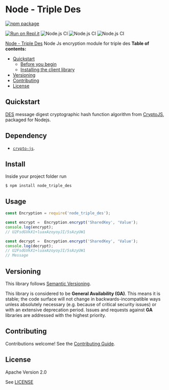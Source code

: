 # Node - Triple Des

[![npm package](https://nodei.co/npm/node_triple_des.png?downloads=true&downloadRank=true&stars=true)](https://nodei.co/npm/node_triple_des/)

[![Run on Repl.it](https://repl.it/badge/github/9trocode/node_triple_des)](https://repl.it/github/9trocode/node_triple_des)
![Node.js CI](https://github.com/9trocode/node_triple_des/workflows/Node.js%20CI/badge.svg?branch=master)
![Node.js CI](https://github.com/9trocode/node_triple_des/workflows/Node.js%20CI/badge.svg?branch=master&event=issues)
![Node.js CI](https://github.com/9trocode/node_triple_des/workflows/Node.js%20CI/badge.svg?branch=master&event=release)

[Node - Triple Des](https://www.npmjs.com/package/node_triple_des) Node Js encryption module for triple des
**Table of contents:**


* [Quickstart](#quickstart)
  * [Before you begin](#before-you-begin)
  * [Installing the client library](#installing-the-client-library)
* [Versioning](#versioning)
* [Contributing](#contributing)
* [License](#license)

## Quickstart
[DES](https://en.wikipedia.org/wiki/Data_Encryption_Standard) message digest cryptographic
hash function algorithm from [CryptoJS](https://#),
packaged for Nodejs.

Dependency
----------
- [`crypto-js`](https://www.npmjs.com/package/crypto-js).

Install
-------

Inside your project folder run
```
$ npm install node_triple_des
```

Usage
-------
```javascript
const Encryption = require('node_triple_des');

const encrypt =  Encryption.encrypt('SharedKey', 'Value');
console.log(encrypt);
// U2FsdGVkX1+luaxAzoyoyJI/5sAzyUW1

const decrypt =  Encryption.encrypt('SharedKey', 'Value');
console.log(decrypt);
// U2FsdGVkX1+luaxAzoyoyJI/5sAzyUW1
// Message
```


## Versioning

This library follows [Semantic Versioning](http://semver.org/).


This library is considered to be **General Availability (GA)**. This means it
is stable; the code surface will not change in backwards-incompatible ways
unless absolutely necessary (e.g. because of critical security issues) or with
an extensive deprecation period. Issues and requests against **GA** libraries
are addressed with the highest priority.


## Contributing

Contributions welcome! See the [Contributing Guide](https://github.com/9trocode/node_storage_manager/blob/master/CONTRIBUTING.md).

## License

Apache Version 2.0

See [LICENSE](https://github.com/9trocode/node_storage_manager/blob/master/LICENSE)
